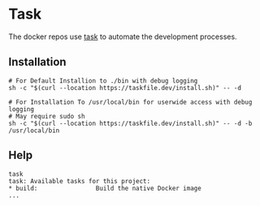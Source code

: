 # Task

The docker repos use [task](https://github.com/go-task/task/) to automate the
development processes.

## Installation

```
# For Default Installion to ./bin with debug logging
sh -c "$(curl --location https://taskfile.dev/install.sh)" -- -d

# For Installation To /usr/local/bin for userwide access with debug logging
# May require sudo sh
sh -c "$(curl --location https://taskfile.dev/install.sh)" -- -d -b /usr/local/bin
```

## Help

```shell
task
task: Available tasks for this project:
* build:                Build the native Docker image
...
```
